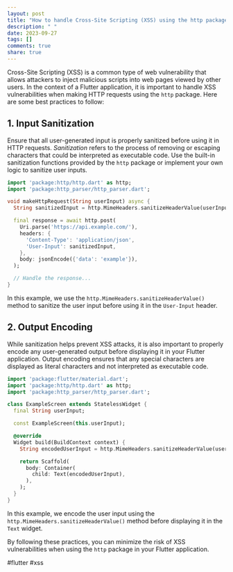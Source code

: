 ```yaml
---
layout: post
title: "How to handle Cross-Site Scripting (XSS) using the http package in Flutter?"
description: " "
date: 2023-09-27
tags: []
comments: true
share: true
---
```


Cross-Site Scripting (XSS) is a common type of web vulnerability that allows attackers to inject malicious scripts into web pages viewed by other users. In the context of a Flutter application, it is important to handle XSS vulnerabilities when making HTTP requests using the `http` package. Here are some best practices to follow:

## 1. Input Sanitization

Ensure that all user-generated input is properly sanitized before using it in HTTP requests. *Sanitization* refers to the process of removing or escaping characters that could be interpreted as executable code. Use the built-in sanitization functions provided by the `http` package or implement your own logic to sanitize user inputs.

```dart
import 'package:http/http.dart' as http;
import 'package:http_parser/http_parser.dart';

void makeHttpRequest(String userInput) async {
  String sanitizedInput = http.MimeHeaders.sanitizeHeaderValue(userInput);

  final response = await http.post(
    Uri.parse('https://api.example.com/'),
    headers: {
      'Content-Type': 'application/json',
      'User-Input': sanitizedInput,
    },
    body: jsonEncode({'data': 'example'}),
  );

  // Handle the response...
}
```

In this example, we use the `http.MimeHeaders.sanitizeHeaderValue()` method to sanitize the user input before using it in the `User-Input` header.

## 2. Output Encoding

While sanitization helps prevent XSS attacks, it is also important to properly encode any user-generated output before displaying it in your Flutter application. Output encoding ensures that any special characters are displayed as literal characters and not interpreted as executable code.

```dart
import 'package:flutter/material.dart';
import 'package:http/http.dart' as http;
import 'package:http_parser/http_parser.dart';

class ExampleScreen extends StatelessWidget {
  final String userInput;

  const ExampleScreen(this.userInput);

  @override
  Widget build(BuildContext context) {
    String encodedUserInput = http.MimeHeaders.sanitizeHeaderValue(userInput);

    return Scaffold(
      body: Container(
        child: Text(encodedUserInput),
      ),
    );
  }
}
```

In this example, we encode the user input using the `http.MimeHeaders.sanitizeHeaderValue()` method before displaying it in the `Text` widget.

By following these practices, you can minimize the risk of XSS vulnerabilities when using the `http` package in your Flutter application.

#flutter #xss